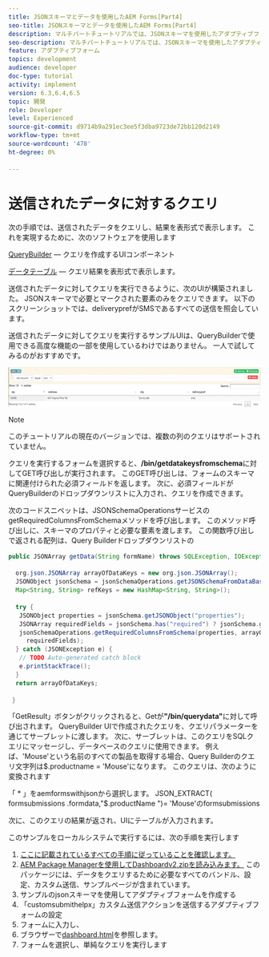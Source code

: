 ```yaml
---
title: JSONスキーマとデータを使用したAEM Forms[Part4]
seo-title: JSONスキーマとデータを使用したAEM Forms[Part4]
description: マルチパートチュートリアルでは、JSONスキーマを使用したアダプティブフォームの作成と送信済みデータのクエリに関する手順について説明します。
seo-description: マルチパートチュートリアルでは、JSONスキーマを使用したアダプティブフォームの作成と送信済みデータのクエリに関する手順について説明します。
feature: アダプティブフォーム
topics: development
audience: developer
doc-type: tutorial
activity: implement
version: 6.3,6.4,6.5
topic: 開発
role: Developer
level: Experienced
source-git-commit: d9714b9a291ec3ee5f3dba9723de72bb120d2149
workflow-type: tm+mt
source-wordcount: '478'
ht-degree: 0%

---
```



# 送信されたデータに対するクエリ


次の手順では、送信されたデータをクエリし、結果を表形式で表示します。 これを実現するために、次のソフトウェアを使用します

[QueryBuilder](https://querybuilder.js.org/)  — クエリを作成するUIコンポーネント

[データテーブル](https://datatables.net/) — クエリ結果を表形式で表示します。

送信されたデータに対してクエリを実行できるように、次のUIが構築されました。 JSONスキーマで必要とマークされた要素のみをクエリできます。 以下のスクリーンショットでは、deliveryprefがSMSであるすべての送信を照会しています。

送信されたデータに対してクエリを実行するサンプルUIは、QueryBuilderで使用できる高度な機能の一部を使用しているわけではありません。 一人で試してみるのがおすすめです。

![querybuilder](assets/querybuilderui.gif)

>[!NOTE]
>
>このチュートリアルの現在のバージョンでは、複数の列のクエリはサポートされていません。

クエリを実行するフォームを選択すると、**/bin/getdatakeysfromschema**&#x200B;に対してGET呼び出しが実行されます。 このGET呼び出しは、フォームのスキーマに関連付けられた必須フィールドを返します。 次に、必須フィールドがQueryBuilderのドロップダウンリストに入力され、クエリを作成できます。

次のコードスニペットは、JSONSchemaOperationsサービスのgetRequiredColumnsFromSchemaメソッドを呼び出します。 このメソッド呼び出しに、スキーマのプロパティと必要な要素を渡します。 この関数呼び出しで返される配列は、Query Builderドロップダウンリストの

```java
public JSONArray getData(String formName) throws SQLException, IOException {

  org.json.JSONArray arrayOfDataKeys = new org.json.JSONArray();
  JSONObject jsonSchema = jsonSchemaOperations.getJSONSchemaFromDataBase(formName);
  Map<String, String> refKeys = new HashMap<String, String>();

  try {
   JSONObject properties = jsonSchema.getJSONObject("properties");
   JSONArray requiredFields = jsonSchema.has("required") ? jsonSchema.getJSONArray("required") : null;
   jsonSchemaOperations.getRequiredColumnsFromSchema(properties, arrayOfDataKeys, "", jsonSchema, refKeys,
     requiredFields);
  } catch (JSONException e) {
   // TODO Auto-generated catch block
   e.printStackTrace();
  }
  return arrayOfDataKeys;

 }
```

「GetResult」ボタンがクリックされると、Getが&#x200B;**&quot;/bin/querydata&quot;**&#x200B;に対して呼び出されます。 QueryBuilder UIで作成されたクエリを、クエリパラメーターを通じてサーブレットに渡します。 次に、サーブレットは、このクエリをSQLクエリにマッセージし、データベースのクエリに使用できます。 例えば、&#39;Mouse&#39;という名前のすべての製品を取得する場合、Query Builderのクエリ文字列は$.productname = &#39;Mouse&#39;になります。 このクエリは、次のように変換されます

「 * 」をaemformswithjsonから選択します。  JSON_EXTRACT( formsubmissions .formdata,&quot;$.productName &quot;)= &#39;Mouse&#39;のformsubmissions

次に、このクエリの結果が返され、UIにテーブルが入力されます。

このサンプルをローカルシステムで実行するには、次の手順を実行します

1. [ここに記載されているすべての手順に従っていることを確認します。](part2.md)
1. [AEM Package Managerを使用してDashboardv2.zipを読み込みます。](assets/dashboardv2.zip) このパッケージには、データをクエリするために必要なすべてのバンドル、設定、カスタム送信、サンプルページが含まれています。
1. サンプルのjsonスキーマを使用してアダプティブフォームを作成する
1. 「customsubmithelpx」カスタム送信アクションを送信するアダプティブフォームの設定
1. フォームに入力し、
1. ブラウザーで[dashboard.html](http://localhost:4502/content/AemForms/dashboard.html)を参照します。
1. フォームを選択し、単純なクエリを実行します

